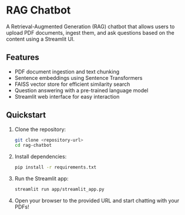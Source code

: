 # RAG Chatbot

A Retrieval-Augmented Generation (RAG) chatbot that allows users to upload PDF documents, ingest them, and ask questions based on the content using a Streamlit UI.

## Features

- PDF document ingestion and text chunking
- Sentence embeddings using Sentence Transformers
- FAISS vector store for efficient similarity search
- Question answering with a pre-trained language model
- Streamlit web interface for easy interaction

## Quickstart

1. Clone the repository:
   ```bash
   git clone <repository-url>
   cd rag-chatbot
   ```

2. Install dependencies:
   ```bash
   pip install -r requirements.txt
   ```

3. Run the Streamlit app:
   ```bash
   streamlit run app/streamlit_app.py
   ```

4. Open your browser to the provided URL and start chatting with your PDFs!
